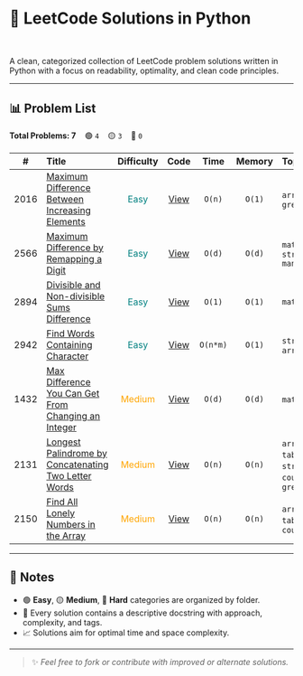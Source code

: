 # 🧠 LeetCode Solutions in Python
<p>
  <img src="https://img.shields.io/badge/-Python-3776AB?style=for-the-badge&logo=python&logoColor=white"  alt=""/>
  <img src="https://img.shields.io/badge/-LeetCode-FFA116?style=for-the-badge&logo=LeetCode&logoColor=black"  alt=""/>
  <img src="https://img.shields.io/badge/-Algorithms-0E7FC0?style=for-the-badge"  alt=""/>
  <img src="https://img.shields.io/badge/-Clean%20Code-3DDC84?style=for-the-badge"  alt=""/>
  <img src="https://img.shields.io/badge/-DSA%20Practice-007ACC?style=for-the-badge"  alt=""/>
</p>

A clean, categorized collection of LeetCode problem solutions written in Python with a focus on readability, optimality, and clean code principles.

---

## 📊 Problem List

<!-- PROBLEM_TABLE_START -->
**Total Problems: 7** &nbsp;&nbsp; 🟢 `4` &nbsp;&nbsp; 🟡 `3` &nbsp;&nbsp; 🔴 `0`

| # | Title | Difficulty | Code | Time | Memory | Topics |
|:---:|:--------|:------------:|:--------:|:------:|:--------:|:----------|
| 2016 | [Maximum Difference Between Increasing Elements](https://leetcode.com/problems/maximum-difference-between-increasing-elements/) | <span style="color:teal">Easy</span> | [View](Easy/2016-max-diff-between-increasing-elements.py) | `O(n)` | `O(1)` | `array`, `greedy` |
| 2566 | [Maximum Difference by Remapping a Digit](https://leetcode.com/problems/maximum-difference-by-remapping-a-digit/) | <span style="color:teal">Easy</span> | [View](Easy/2566-max-diff-by-remapping-digit.py) | `O(d)` | `O(d)` | `math`, `greedy`, `string manipulation` |
| 2894 | [Divisible and Non-divisible Sums Difference](https://leetcode.com/problems/divisible-and-non-divisible-sums-difference/) | <span style="color:teal">Easy</span> | [View](Easy/2894-divisible-and-non-divisible-diff.py) | `O(1)` | `O(1)` | `math` |
| 2942 | [Find Words Containing Character](https://leetcode.com/problems/find-words-containing-character/) | <span style="color:teal">Easy</span> | [View](Easy/2942-charcter-containing-word-indices.py) | `O(n*m)` | `O(1)` | `string`, `array` |
| 1432 | [Max Difference You Can Get From Changing an Integer](https://leetcode.com/problems/max-difference-you-can-get-from-changing-an-integer/) | <span style="color:orange">Medium</span> | [View](Medium/1432-max-diff-changing-digit-an-number.py) | `O(d)` | `O(d)` | `math`, `greedy` |
| 2131 | [Longest Palindrome by Concatenating Two Letter Words](https://leetcode.com/problems/longest-palindrome-by-concatenating-two-letter-words/) | <span style="color:orange">Medium</span> | [View](Medium/2131-longest-palindrome.py) | `O(n)` | `O(n)` | `array`, `hash table`, `string`, `counting`, `greedy` |
| 2150 | [Find All Lonely Numbers in the Array](https://leetcode.com/problems/find-all-lonely-numbers-in-the-array/) | <span style="color:orange">Medium</span> | [View](Medium/2150-lonely-numbers.py) | `O(n)` | `O(n)` | `arrays`, `hash table`, `counting` |
<!-- PROBLEM_TABLE_END -->

---

## 📌 Notes

- 🟢 **Easy**, 🟡 **Medium**, 🔴 **Hard** categories are organized by folder.
- 📄 Every solution contains a descriptive docstring with approach, complexity, and tags.
- 📈 Solutions aim for optimal time and space complexity.

---

> ✨ *Feel free to fork or contribute with improved or alternate solutions.*
